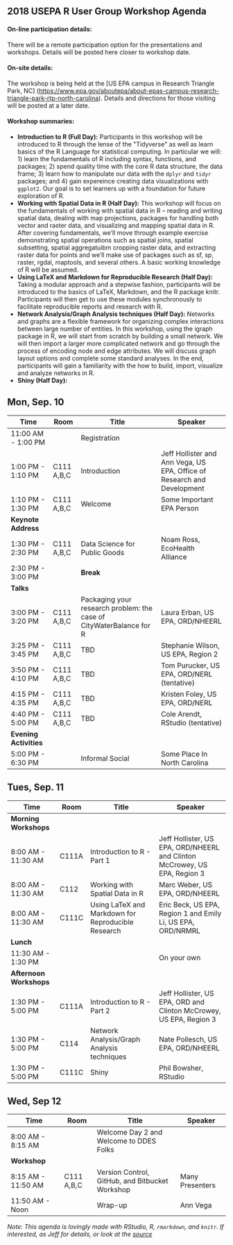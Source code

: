 ## 2018 USEPA R User Group Workshop Agenda

#### On-line participation details:

There will be a remote participation option for the presentations and workshops.  Details will be posted here closer to workshop date.

#### On-site details:

The workshop is being held at the [US EPA campus in Research Triangle Park, NC] (https://www.epa.gov/aboutepa/about-epas-campus-research-triangle-park-rtp-north-carolina).  Details and directions for those visiting will be posted at a later date.

#### Workshop summaries:

- **Introduction to R (Full Day):** Participants in this workshop will be introduced to R through the lense of the "Tidyverse" as well as learn basics of the R Language for statistical computing.  In particular we will: 1) learn the fundamentals of R including syntax, functions, and packages; 2) spend quality time with the core R data structure, the data frame; 3) learn how to manipulate our data with the `dplyr` and `tidyr` packages; and 4) gain expereince creating data visualizations with `ggplot2`.  Our goal is to set learners up with a foundation for future exploration of R.
- **Working with Spatial Data in R (Half Day):** This workshop will focus on the fundamentals of working with spatial data in R – reading and writing spatial data, dealing with map projections, packages for handling both vector and raster data, and visualizing and mapping spatial data in R.  After covering fundamentals, we’ll move through example exercise demonstrating spatial operations such as spatial joins, spatial subsetting, spatial aggregatuibm cropping raster data, and extracting raster data for points and we’ll make use of packages such as sf, sp, raster, rgdal, maptools, and several others.  A basic working knowledge of R will be assumed.
- **Using LaTeX and Markdown for Reproducible Research (Half Day):** Taking a modular approach and a stepwise fashion, participants will be introduced to the basics of LaTeX, Markdown, and the R package knitr. Participants will then get to use these modules synchronously to facilitate reproducible reports and research with R.
- **Network Analysis/Graph Analysis techniques (Half Day):** Networks and graphs are a flexible framework for organizing complex interactions between large number of entities.  In this workshop, using the igraph package in R, we will start from scratch by building a small network.  We will then import a larger more complicated network and go through the process of encoding node and edge attributes.  We will discuss graph layout options and complete some standard analyses.  In the end, participants will gain a familiarity with the how to build, import, visualize and analyze networks in R.
- **Shiny (Half Day):**

## Mon, Sep. 10

|Time   |Room |Title                         |Speaker                    |
|-------|-----|------------------------------|---------------------------|
|11:00 AM - 1:00 PM||Registration||
|1:00 PM - 1:10 PM|C111 A,B,C|Introduction|Jeff Hollister and Ann Vega, US EPA, Office of Research and Development|
|1:10 PM - 1:30 PM|C111 A,B,C|Welcome|Some Important EPA Person|
|**Keynote Address**|||
|1:30 PM - 2:30 PM|C111 A,B,C|Data Science for Public Goods|Noam Ross, EcoHealth Alliance|
|2:30 PM - 3:00 PM||**Break**||
|**Talks**||||
|3:00 PM - 3:20 PM|C111 A,B,C|Packaging your research problem: the case of CityWaterBalance for R|Laura Erban, US EPA, ORD/NHEERL|
|3:25 PM - 3:45 PM|C111 A,B,C|TBD|Stephanie Wilson, US EPA, Region 2|
|3:50 PM - 4:10 PM|C111 A,B,C|TBD|Tom Purucker, US EPA, ORD/NERL (tentative)|
|4:15 PM - 4:35 PM|C111 A,B,C|TBD|Kristen Foley, US EPA, ORD/NERL |
|4:40 PM - 5:00 PM|C111 A,B,C|TBD|Cole Arendt, RStudio (tentative)|
|**Evening Activities**||||
|5:00 PM - 6:30 PM||Informal Social|Some Place In North Carolina|

## Tues, Sep. 11

|Time   |Room |Title                         |Speaker                    |
|-------|-----|------------------------------|---------------------------|
|**Morning Workshops**|||
|8:00 AM - 11:30 AM|C111A|Introduction to R - Part 1|Jeff Hollister, US EPA, ORD/NHEERL and Clinton McCrowey, US EPA, Region 3|
|8:00 AM - 11:30 AM|C112|Working with Spatial Data in R|Marc Weber, US EPA, ORD/NHEERL|
|8:00 AM - 11:30 AM|C111C|Using LaTeX and Markdown for Reproducible Research|Eric Beck, US EPA, Region 1 and Emily Li, US EPA, ORD/NRMRL|
|**Lunch**||||
|11:30 AM - 1:30 PM|||On your own|
|**Afternoon Workshops**|||||
|1:30 PM - 5:00 PM|C111A|Introduction to R - Part 2|Jeff Hollister, US EPA, ORD and Clinton McCrowey, US EPA, Region 3|
|1:30 PM - 5:00 PM|C114|Network Analysis/Graph Analysis techniques|Nate Pollesch, US EPA, ORD/NHEERL|
|1:30 PM - 5:00 PM|C111C|Shiny|Phil Bowsher, RStudio|

## Wed, Sep 12

|Time   |Room |Title                         |Speaker                    |
|-------|-----|------------------------------|---------------------------|
|8:00 AM - 8:15 AM||Welcome Day 2 and Welcome to DDES Folks||   
|**Workshop**||||
|8:15 AM - 11:50 AM|C111 A,B,C|Version Control, GitHub, and Bitbucket Workshop|Many Presenters|
|11:50 AM - Noon||Wrap-up|Ann Vega|

*Note:  This agenda is lovingly made with RStudio, R, `rmarkdown`, and `knitr`.  If interested, as Jeff for details, or look at the [source](index.Rmd)*